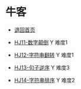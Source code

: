 # 牛客

- [退回首页](../README.md)



- [HJ11-数字颠倒](./lbj-hj11/README.md) Y 难度1
- [HJ12-字符串翻转](./lbj-hj12/README.md) Y 难度1
- [HJ13-句子逆序](./lbj-hj13/README.md) Y 难度3
- [HJ14-字符串排序](./lbj-hj14/README.md) Y 难度2

